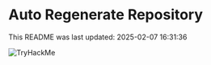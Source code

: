 # Auto Regenerate Repository

This README was last updated: 2025-02-07 16:31:36

 ![TryHackMe](https://tryhackme.com/badge/533634)